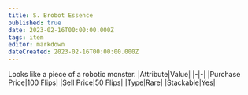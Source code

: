 ```yaml
---
title: S. Brobot Essence
published: true
date: 2023-02-16T00:00:00.000Z
tags: item
editor: markdown
dateCreated: 2023-02-16T00:00:00.000Z
---
```


Looks like a piece of a robotic monster.
|Attribute|Value|
|-|-|
|Purchase Price|100 Flips|
|Sell Price|50 Flips|
|Type|Rare|
|Stackable|Yes|

